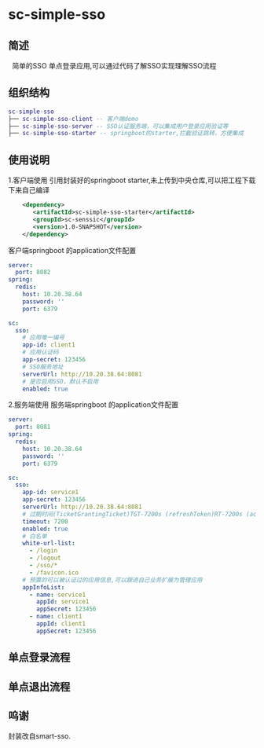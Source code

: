 # sc-simple-sso
## 简述
   简单的SSO 单点登录应用,可以通过代码了解SSO实现理解SSO流程

## 组织结构

```lua
sc-simple-sso
├── sc-simple-sso-client -- 客户端demo
├── sc-simple-sso-server -- SSO认证服务端，可以集成用户登录应用验证等
├── sc-simple-sso-starter -- springboot的starter,拦截验证跳转，方便集成
```
## 使用说明
1.客户端使用
引用封装好的springboot starter,未上传到中央仓库,可以把工程下载下来自己编译
```xml
    <dependency>
       <artifactId>sc-simple-sso-starter</artifactId>
       <groupId>sc-senssic</groupId>
       <version>1.0-SNAPSHOT</version>
    </dependency>
```
客户端springboot 的application文件配置
```yaml
server:
  port: 8082
spring:
  redis:
    host: 10.20.38.64
    password: ''
    port: 6379

sc:
  sso:
    # 应用唯一编号
    app-id: client1
    # 应用认证码
    app-secret: 123456
    # SSO服务地址
    serverUrl: http://10.20.38.64:8081
    # 是否启用SSO，默认不启用
    enabled: true
```
2.服务端使用
服务端springboot 的application文件配置
```yaml
server:
  port: 8081
spring:
  redis:
    host: 10.20.38.64
    password: ''
    port: 6379

sc:
  sso:
    app-id: service1
    app-secret: 123456
    serverUrl: http://10.20.38.64:8081
    # 过期时间(TicketGrantingTicket)TGT-7200s (refreshToken)RT-7200s (accessToken)AT-7200/2s
    timeout: 7200
    enabled: true
    # 白名单
    white-url-list:
      - /login
      - /logout
      - /sso/*
      - /favicon.ico
    # 预置的可以被认证过的应用信息,可以跟进自己业务扩展为管理应用
    appInfoList:
      - name: service1
        appId: service1
        appSecret: 123456
      - name: client1
        appId: client1
        appSecret: 123456
```


## 单点登录流程


## 单点退出流程


## 呜谢

封装改自smart-sso.
